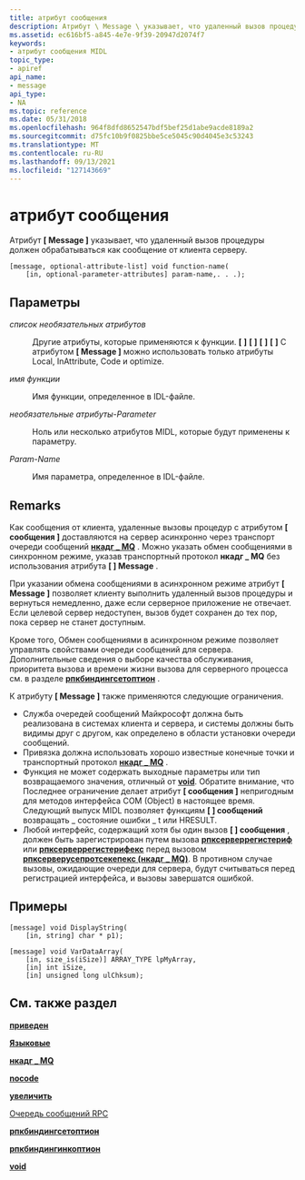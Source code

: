 ```yaml
---
title: атрибут сообщения
description: Атрибут \ Message \ указывает, что удаленный вызов процедуры должен обрабатываться как сообщение от клиента серверу.
ms.assetid: ec616bf5-a845-4e7e-9f39-20947d2074f7
keywords:
- атрибут сообщения MIDL
topic_type:
- apiref
api_name:
- message
api_type:
- NA
ms.topic: reference
ms.date: 05/31/2018
ms.openlocfilehash: 964f8dfd8652547bdf5bef25d1abe9acde8189a2
ms.sourcegitcommit: d75fc10b9f0825bbe5ce5045c90d4045e3c53243
ms.translationtype: MT
ms.contentlocale: ru-RU
ms.lasthandoff: 09/13/2021
ms.locfileid: "127143669"
---
```

# <a name="message-attribute"></a>атрибут сообщения

Атрибут **\[ Message \]** указывает, что удаленный вызов процедуры должен обрабатываться как сообщение от клиента серверу.

``` syntax
[message, optional-attribute-list] void function-name(
    [in, optional-parameter-attributes] param-name,. . .);
```

## <a name="parameters"></a>Параметры

<dl> <dt>

*список необязательных атрибутов* 
</dt> <dd>

Другие атрибуты, которые применяются к функции. **\[** [](local.md) **\]** **\[** [](nocode.md) **\]** **\[** [](code.md)**\]** **\[** [](optimize.md) **\]** С атрибутом **\[ Message \]** можно использовать только атрибуты Local, InAttribute, Code и optimize.

</dd> <dt>

*имя функции* 
</dt> <dd>

Имя функции, определенное в IDL-файле.

</dd> <dt>

*необязательные атрибуты-Parameter* 
</dt> <dd>

Ноль или несколько атрибутов MIDL, которые будут применены к параметру.

</dd> <dt>

*Param-Name* 
</dt> <dd>

Имя параметра, определенное в IDL-файле.

</dd> </dl>

## <a name="remarks"></a>Remarks

Как сообщения от клиента, удаленные вызовы процедур с атрибутом **\[ сообщения \]** доставляются на сервер асинхронно через транспорт очереди сообщений [**нкадг \_ MQ**](ncadg-mq.md) . Можно указать обмен сообщениями в синхронном режиме, указав транспортный протокол **нкадг \_ MQ** без использования атрибута **\[ \] Message** .

При указании обмена сообщениями в асинхронном режиме атрибут **\[ Message \]** позволяет клиенту выполнить удаленный вызов процедуры и вернуться немедленно, даже если серверное приложение не отвечает. Если целевой сервер недоступен, вызов будет сохранен до тех пор, пока сервер не станет доступным.

Кроме того, Обмен сообщениями в асинхронном режиме позволяет управлять свойствами очереди сообщений для сервера. Дополнительные сведения о выборе качества обслуживания, приоритета вызова и времени жизни вызова для серверного процесса см. в разделе [**рпкбиндингсетоптион**](/windows/desktop/api/rpcdce/nf-rpcdce-rpcbindingsetoption) .

К атрибуту **\[ Message \]** также применяются следующие ограничения.

-   Служба очередей сообщений Майкрософт должна быть реализована в системах клиента и сервера, и системы должны быть видимы друг с другом, как определено в области установки очереди сообщений.
-   Привязка должна использовать хорошо известные конечные точки и транспортный протокол [**нкадг \_ MQ**](ncadg-mq.md) .
-   Функция не может содержать выходные параметры или тип возвращаемого значения, отличный от [**void**](void.md). Обратите внимание, что Последнее ограничение делает атрибут **\[ сообщения \]** непригодным для методов интерфейса COM (Object) в настоящее время. Следующий выпуск MIDL позволяет функциям **\[ \] сообщений** возвращать \_ состояние ошибки \_ t или HRESULT.
-   Любой интерфейс, содержащий хотя бы один вызов **\[ \] сообщения** , должен быть зарегистрирован путем вызова [**рпксерверрегистериф**](/windows/desktop/api/rpcdce/nf-rpcdce-rpcserverregisterif) или [**рпксерверрегистерифекс**](/windows/desktop/api/rpcdce/nf-rpcdce-rpcserverregisterifex) перед вызовом [**рпксерверусепротсекепекс (нкадг \_ MQ)**](/windows/desktop/api/rpcdce/nf-rpcdce-rpcserveruseprotseqepex). В противном случае вызовы, ожидающие очереди для сервера, будут считываться перед регистрацией интерфейса, и вызовы завершатся ошибкой.

## <a name="examples"></a>Примеры

``` syntax
[message] void DisplayString(
    [in, string] char * p1);
 
[message] void VarDataArray(
    [in, size_is(iSize)] ARRAY_TYPE lpMyArray,
    [in] int iSize,
    [in] unsigned long ulChksum);
```

## <a name="see-also"></a>См. также раздел

<dl> <dt>

[**приведен**](code.md)
</dt> <dt>

[**Языковые**](local.md)
</dt> <dt>

[**нкадг \_ MQ**](ncadg-mq.md)
</dt> <dt>

[**nocode**](nocode.md)
</dt> <dt>

[**увеличить**](optimize.md)
</dt> <dt>

[Очередь сообщений RPC](/windows/desktop/Rpc/rpc-message-queuing)
</dt> <dt>

[**рпкбиндингсетоптион**](/windows/desktop/api/rpcdce/nf-rpcdce-rpcbindingsetoption)
</dt> <dt>

[**рпкбиндингинкоптион**](/windows/desktop/api/rpcdce/nf-rpcdce-rpcbindinginqoption)
</dt> <dt>

[**void**](void.md)
</dt> </dl>

 

 